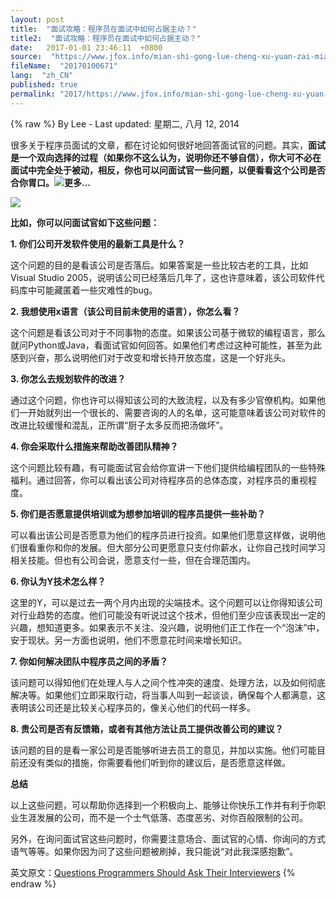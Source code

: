 ```yaml
---
layout: post
title:  "面试攻略：程序员在面试中如何占据主动？"
title2:  "面试攻略：程序员在面试中如何占据主动？"
date:   2017-01-01 23:46:11  +0800
source:  "https://www.jfox.info/mian-shi-gong-lue-cheng-xu-yuan-zai-mian-shi-zhong-ru-he-zhan-ju-zhu-dong.html"
fileName:  "20170100671"
lang:  "zh_CN"
published: true
permalink: "2017/https://www.jfox.info/mian-shi-gong-lue-cheng-xu-yuan-zai-mian-shi-zhong-ru-he-zhan-ju-zhu-dong.html"
---
```

{% raw %}
By Lee - Last updated: 星期二, 八月 12, 2014

很多关于程序员面试的文章，都在讨论如何很好地回答面试官的问题。其实，**面试是一个双向选择的过程（如果你不这么认为，说明你还不够自信），你大可不必在面试中完全处于被动，相反，你也可以问面试官一些问题，以便看看这个公司是否合你胃口。![更多...](http://www.jfox.info/wp-includes/js/tinymce/plugins/wordpress/img/trans.gif)**

![](http://dl.iteye.com/upload/attachment/0084/5893/4fc2738f-0712-3cec-9ea1-5240640fa0a8.jpg)

**比如，你可以问面试官如下这些问题：**

**1.  你们公司开发软件使用的最新工具是什么？**

这个问题的目的是看该公司是否落后。如果答案是一些比较古老的工具，比如Visual Studio 2005，说明该公司已经落后几年了，这也许意味着，该公司软件代码库中可能藏匿着一些灾难性的bug。

**2.  我想使用x语言（该公司目前未使用的语言），你怎么看？**

这个问题是看该公司对于不同事物的态度。如果该公司基于微软的编程语言，那么就问Python或Java，看面试官如何回答。如果他们考虑过这种可能性，甚至为此感到兴奋，那么说明他们对于改变和增长持开放态度，这是一个好兆头。

**3.  你怎么去规划软件的改进？**

通过这个问题，你也许可以得知该公司的大致流程，以及有多少官僚机构。如果他们一开始就列出一个很长的、需要咨询的人的名单，这可能意味着该公司对软件的改进比较缓慢和混乱，正所谓“厨子太多反而把汤做坏”。

**4.  你会采取什么措施来帮助改善团队精神？**

这个问题比较有趣，有可能面试官会给你宣讲一下他们提供给编程团队的一些特殊福利。通过回答，你可以看出该公司对待程序员的总体态度，对程序员的重视程度。

**5.  你们是否愿意提供培训或为想参加培训的程序员提供一些补助？**

可以看出该公司是否愿意为他们的程序员进行投资。如果他们愿意这样做，说明他们很看重你和你的发展。但大部分公司更愿意只支付你薪水，让你自己找时间学习相关技能。但也有公司会说，愿意支付一些，但在合理范围内。

**6.  你认为Y技术怎么样？**

这里的Y，可以是过去一两个月内出现的尖端技术。这个问题可以让你得知该公司对行业趋势的态度。他们可能没有听说过这个技术，但他们至少应该表现出一定的兴趣，想知道更多。如果表示不关注、没兴趣，说明他们正工作在一个“泡沫”中，安于现状。另一方面也说明，他们不愿意花时间来增长知识。

**7.  你如何解决团队中程序员之间的矛盾？**

该问题可以得知他们在处理人与人之间个性冲突的速度、处理方法，以及如何彻底解决等。如果他们立即采取行动，将当事人叫到一起谈谈，确保每个人都满意，这表明该公司还是比较关心程序员的，像关心他们的代码一样多。

**8.  贵公司是否有反馈箱，或者有其他方法让员工提供改善公司的建议？**

该问题的目的是看一家公司是否能够听进去员工的意见，并加以实施。他们可能目前还没有类似的措施，你需要看他们听到你的建议后，是否愿意这样做。

**总结**

以上这些问题，可以帮助你选择到一个积极向上、能够让你快乐工作并有利于你职业生涯发展的公司，而不是一个士气低落、态度恶劣、对你百般限制的公司。

另外，在询问面试官这些问题时，你需要注意场合、面试官的心情、你询问的方式语气等等。如果你因为问了这些问题被刷掉，我只能说“对此我深感抱歉”。

英文原文：[Questions Programmers Should Ask Their Interviewers](https://www.jfox.info/go.php?url=http://www.jfox.info/url.php?_src=&amp;isencode=1&amp;content=dGltZT0xNDA3ODU0MjY0ODY0JnVybD1odHRwJTNBJTJGJTJGd3d3LmNvZGVyc2xleGljb24uY29tJTJGcXVlc3Rpb25zLXByb2dyYW1tZXJzLXNob3VsZC1hc2stdGhlaXItaW50ZXJ2aWV3ZXJzJTJG)
{% endraw %}

